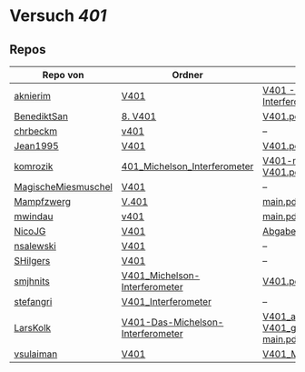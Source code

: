 # Versuch *401*

## Repos

|                     Repo von                     |                                                                           Ordner                                                                            |                                                                                                                                                                                                                                                           PDFs                                                                                                                                                                                                                                                           |
|--------------------------------------------------|-------------------------------------------------------------------------------------------------------------------------------------------------------------|--------------------------------------------------------------------------------------------------------------------------------------------------------------------------------------------------------------------------------------------------------------------------------------------------------------------------------------------------------------------------------------------------------------------------------------------------------------------------------------------------------------------------|
|[aknierim](../repo/aknierim)                      |[V401](https://github.com/aknierim/AP/tree/master/SoSe/V401)                                                                                                 |[V401 - Das Michelson-Interferometer.pdf](https://docs.google.com/viewer?url=https://raw.githubusercontent.com/aknierim/AP/master/Protokolle/V401%20-%20Das%20Michelson-Interferometer.pdf)                                                                                                                                                                                                                                                                                                                               |
|[BenediktSan](../repo/BenediktSan)                |[8. V401](https://github.com/BenediktSan/AnfaengerPraktikum2020/tree/main/Versuche%20Semester%20IV/8.%20V401)                                                |[V401.pdf](https://docs.google.com/viewer?url=https://raw.githubusercontent.com/BenediktSan/AnfaengerPraktikum2020/main/Versuche%20Semester%20IV/8.%20V401/V401.pdf)                                                                                                                                                                                                                                                                                                                                                      |
|[chrbeckm](../repo/chrbeckm)                      |[v401](https://github.com/chrbeckm/anfaenger-praktikum/tree/master/v401)                                                                                     |–                                                                                                                                                                                                                                                                                                                                                                                                                                                                                                                         |
|[Jean1995](../repo/Jean1995)                      |[V401](https://github.com/Jean1995/Praktikum/tree/master/V401)                                                                                               |[V401.pdf](https://docs.google.com/viewer?url=https://raw.githubusercontent.com/Jean1995/Praktikum/master/Protokolle_Fertig/V401.pdf)                                                                                                                                                                                                                                                                                                                                                                                     |
|[komrozik](../repo/komrozik)                      |[401_Michelson_Interferometer](https://github.com/komrozik/AP2019/tree/master/401_Michelson_Interferometer)                                                  |[V401-mrozik-kebekus.pdf](https://docs.google.com/viewer?url=https://raw.githubusercontent.com/komrozik/AP2019/master/401_Michelson_Interferometer/V401-mrozik-kebekus.pdf)<br/>[V401.pdf](https://docs.google.com/viewer?url=https://raw.githubusercontent.com/komrozik/AP2019/master/401_Michelson_Interferometer/V401.pdf)                                                                                                                                                                                             |
|[MagischeMiesmuschel](../repo/MagischeMiesmuschel)|[V401](https://github.com/MagischeMiesmuschel/AnfaengerPraktikum/tree/master/V401)                                                                           |–                                                                                                                                                                                                                                                                                                                                                                                                                                                                                                                         |
|[Mampfzwerg](../repo/Mampfzwerg)                  |[V.401](https://github.com/Mampfzwerg/Praktikum/tree/master/V.401)                                                                                           |[main.pdf](https://docs.google.com/viewer?url=https://raw.githubusercontent.com/Mampfzwerg/Praktikum/master/V.401/latex-template/main.pdf)                                                                                                                                                                                                                                                                                                                                                                                |
|[mwindau](../repo/mwindau)                        |[v401](https://github.com/mwindau/praktikum/tree/master/v401)                                                                                                |[main.pdf](https://docs.google.com/viewer?url=https://raw.githubusercontent.com/mwindau/praktikum/master/v401/main.pdf)                                                                                                                                                                                                                                                                                                                                                                                                   |
|[NicoJG](../repo/NicoJG)                          |[V401](https://github.com/NicoJG/Anfaengerpraktikum/tree/master/V401)                                                                                        |[Abgabe.pdf](https://docs.google.com/viewer?url=https://raw.githubusercontent.com/NicoJG/Anfaengerpraktikum/master/V401/Abgabe.pdf)                                                                                                                                                                                                                                                                                                                                                                                       |
|[nsalewski](../repo/nsalewski)                    |[V401](https://github.com/nsalewski/laboratory/tree/master/V401)                                                                                             |–                                                                                                                                                                                                                                                                                                                                                                                                                                                                                                                         |
|[SHilgers](../repo/SHilgers)                      |[V401](https://github.com/SHilgers/Praktikum2/tree/master/V401)                                                                                              |–                                                                                                                                                                                                                                                                                                                                                                                                                                                                                                                         |
|[smjhnits](../repo/smjhnits)                      |[V401_Michelson-Interferometer](https://github.com/smjhnits/Praktikum_TU_D_16-17/tree/master/Anf%C3%A4ngerpraktikum/Protokolle/V401_Michelson-Interferometer)|[V401.pdf](https://docs.google.com/viewer?url=https://raw.githubusercontent.com/smjhnits/Praktikum_TU_D_16-17/master/Anf%C3%A4ngerpraktikum/Fertige%20Protokolle/V401.pdf)                                                                                                                                                                                                                                                                                                                                                |
|[stefangri](../repo/stefangri)                    |[V401_Interferometer](https://github.com/stefangri/s_s_productions/tree/master/PHY341/V401_Interferometer)                                                   |–                                                                                                                                                                                                                                                                                                                                                                                                                                                                                                                         |
|[LarsKolk](../repo/LarsKolk)                      |[V401-Das-Michelson-Interferometer](https://github.com/LarsKolk/Anfaengerpraktikum/tree/master/V401-Das-Michelson-Interferometer)                            |[V401_alt.pdf](https://docs.google.com/viewer?url=https://raw.githubusercontent.com/LarsKolk/Anfaengerpraktikum/master/V401-Das-Michelson-Interferometer/V401_alt.pdf)<br/>[V401_github.pdf](https://docs.google.com/viewer?url=https://raw.githubusercontent.com/LarsKolk/Anfaengerpraktikum/master/V401-Das-Michelson-Interferometer/V401_github.pdf)<br/>[main.pdf](https://docs.google.com/viewer?url=https://raw.githubusercontent.com/LarsKolk/Anfaengerpraktikum/master/V401-Das-Michelson-Interferometer/main.pdf)|
|[vsulaiman](../repo/vsulaiman)                    |[V401](https://github.com/vsulaiman/Praktikum/tree/master/SS17/V401)                                                                                         |[V401_Michelson_Interferometer.pdf](https://docs.google.com/viewer?url=https://raw.githubusercontent.com/vsulaiman/Praktikum/master/AP%20Protokolle/V401_Michelson_Interferometer.pdf)                                                                                                                                                                                                                                                                                                                                    |

